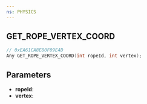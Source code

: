 ```yaml
---
ns: PHYSICS
---
```

## GET_ROPE_VERTEX_COORD

```c
// 0xEA61CA8E80F09E4D
Any GET_ROPE_VERTEX_COORD(int ropeId, int vertex);
```

## Parameters
* **ropeId**:
* **vertex**:
